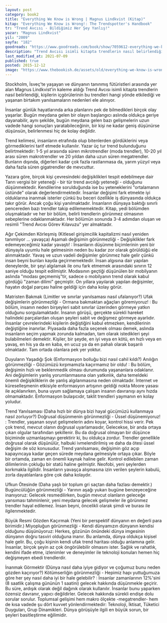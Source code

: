 ```yaml
---
layout: post  
category: book2  
title: "Everything We Know is Wrong | Magnus Lindkvist (Kitap)"  
kitap: "Everything We Know is Wrong!: The Trendspotter's Handbook"  
tr: "Trend Avcısı - Bildiğimiz Her Şey Yanlış!"  
yazar: "Magnus Lindkvist"  
yil: "2009"  
sayfa: "182"  
goodreads: "https://www.goodreads.com/book/show/7059612-everything-we-know-is-wrong"
description: "Trend Avcısı isimli kitapta trendlerin nasıl belirlendiği, kişilerin içgörülerinin bu trendleri hangi yönde etkilediği ve yaşanan birtakım yanılsamaların nedenleri ele alınıyor."
last_modified_at: 2021-07-09
published: true
posted: 2015-12-12
image: "https://www.thebookish.de/assets/old/everything-we-know-is-wrong.jpg"
---
```


Stockholm, İsveç'te yaşayan ve dünyanın tanınmış fütüristleri arasında yer alan Magnus Lindkvist'in kaleme aldığı Trend Avcısı isimli kitapta trendlerin nasıl belirlendiği, kişilerin içgörülerinin bu trendleri hangi yönde etkilediği ve yaşanan birtakım yanılsamaların nedenleri ele alınıyor.  
  
İnsanlar günlük hayatlarında arka planlarını pek de bilmedikleri birçok olay yaşarlar. Bugün meydana gelen bir olayın başlangıcı aslında oldukça geriye dayanabilir, aynı şekilde, bugün meydana gelen bazı gelişmelerin uzun vadede hangi sonuçları yaratabileceğinin, bir kişi ne kadar geniş düşünürse düşünsün, belirlenmesi hiç de kolay değildir.  
  
Trend kelimesi, insanların etrafında olup bitenlerden gördüklerini veya görmediklerini tarif etmede kullanılır. Yazar üç tur trend bulunduğunu belirtmektedir: 1-5 yıl arasında süren mikrotrendler (moda trendler), 10-20 yıl arası süren makrotrendler ve 20 yıldan daha uzun süren megatrendler. Bunların dışında, diğerleri kadar çok fazla rastlanmasa da, yarım yüzyıl veya daha fazla süren gigatrendler de mevcuttur.  
  
Yazara göre, birçok kişi çevresindeki değişiklikleri tespit edebilmeye dair Tanrı vergisi bir yeteneği - bir tür trend avcılığı yeteneği - olduğunu düşünmektedir. Kendilerine sorulduğunda ise bu yeteneklerini "ortalamanın üstünde" olarak değerlendirmektedir. İnsanlar değişimi fark etmekte iyi olduklarına inanmak isterler çünkü bu beceri özellikle iş dünyasında oldukça takır görür. Ancak çoğu kişi yanılmaktadır. İnsanların dünyaya baktığı sınırlı pencereden bazı trendler takip edilememektedir. Kitap, yedi bölümden oluşmaktadır ve her bir bölüm, belirli trendlerin görünmez olmasının sebeplerine odaklanmaktadır. Her bölümün sonunda 3-4 adımdan oluşan ve resimli "Trend Avcısı Görev Kılavuzu" yer almaktadır.  
  
Ağır Çekimden Körleşmiş (Kitlesel girişimcilik kapitalizmi nasıl yeniden tanımlıyor … yavaşça) Aşamalı değişimin görünmezliği - Değişiklikler fark edemeyeceğimiz kadar yavaştı! : İnsanların düşünme biçimlerinin yeni bir dünyayla uyumlu hale gelmesinin neden bu kadar zor olarak görüldüğü ele alınmaktadır. Yavaş ve uzun vadeli değişimler görünmez hale gelir çünkü insan beyni bunları kayda geçirmemektedir. İnsan algısına dair yapılan deneylerde, bir şeyi algılamak ile onu fark etmemek arasındaki sınırın 12 saniye olduğu tespit edilmiştir. Modasının geçtiği düşünülen bir mobilyanın aslında "modası geçmemiş"tir, sadece o mobilyanın trend olarak kabul gördüğü "zaman dilimi" geçmiştir. On yıllara yayılarak yapılan değişimler, hayatın doğal parçası haline geldiği için daha kolay görür.  
  
Matristen Bakmak (Limitler ve sınırlar yanılsaması nasıl ufalanıyor?) Ufak değişimlerin görünmezliği - Ormana bakmaktan ağaçları göremiyoruz! : Bu bölüm, insanın neden birşeyleri sabit sınırlar üzerinden görmeye yatkın olduğunu sorgulamaktadır. İnsanın görüşü, gerçekte sürekli hareket halindeki parçalardan oluşan şeyleri sabit ve değişmez görmeye ayarlıdır. İnsanlar çevrelerindeki kişilerin değiştiğini kabul etmezken, kendilerinin değiştiğine inanırlar. Piyasada daha fazla seçenek olması demek, aslında insanların seçim yapmak zorunda kalmadan, tam olarak istedikleri şeyi bulabilmeleri demektir. Kişiler, bir şeyde, en iyi veya en kötü, en hızlı veya en yavaş, en his ya da en kaba, en ucuz ya da en pahalı olarak başarılı olmaktadır. Tam ortada olanlara pek yer yoktur.  
  
Duyuların Yaşadığı Şok (Enformasyon bolluğu bizi nasıl cahil kıldı?) Anılığın görünmezliği - Gözümüzü kırpmamızla kaçırmamız bir oldu! : Bu bölüm, değişimin hızlı ve beklenmedik olması durumunda yaşananlara odaklanır. Ani değişimlerin yanlış yorumlanmasına olan yatkınlık, daha temeldeki önemli değişikliklerin de yanlış algılanmasına neden olmaktadır. İnternet ve küreselleşmenin etkisiyle enformasyon artışının geldiği nokta Moore yasası ile açıklanırken, buna uyum sağlamaya çalışan insanın davranışı aynı hızda olmamaktadır. Enformasyon bulaşıcıdır, taklit trendleri yaymanın en kolay yoludur.  
  
Trend Yanılsaması (Daha hızlı bir dünya bizi hayal gücümüzü kullanmaya nasıl zorluyor?) Doğrusal düşünmenin görünmezliği - Üssel düşünemiyoruz! : Trendler, yaşanan soyut gelişmelerin adını koyar, kontrol hissi verir. Pek çok trend, mevcut olanın doğrusal uyarlamasıdır, Gelecekse, bir anda ortaya çıkan olgular tarafından şekillenir. Bu da doğrusal olmayan bir düşünce biçiminde uzmanlaşmayı gerektirir ki, bu oldukça zordur. Trendler genellikle doğrusal olarak düşünülür, halbuki ivmelendirilmiş ve daha da ötesi üssel değişim de söz konusudur. Trend yanılsaması, değişimin göz açıp kapayıncaya kadar geçen sürede meydana gelmesiyle ortaya çıkar. Böyle bir ortamda, zaman en önemli kaynak haline gelir. Kontrol edilebilen zaman dilimlerinin çokluğu bir statü haline gelmiştir. Neofobi, yeni şeylerden korkmakla ilgilidir. İnsanların yavaşça alışmasına izin verilen şeylerin kabulü, zorla dayatılanlara göre çok daha kolaydır.  
  
Ufkun Ötesinde (Daha yaşlı bir toplum gri saçtan daha fazlası demektir.) Bugüncülüğün görünmezliği - Yarının aşağı yukarı bugüne benzeyeceğine inanıyoruz: Gelecek resmedilirken, bugün mevcut olanların geleceğe yansıması tahminlenir, yeni meydana gelecek gelişmeler ile görünmez trendler hayal edilemez. İnsan beyni, öncelikli olarak şimdi ve burası ile ilgilenmektedir.  
  
Büyük Resmi Gözden Kaçırmak (Yeni bir perspektif dünyanın en değerli para birimidir.) Miyopluğun görünmezliği - Kendi dünyamızın dünyanın kendisi olduğunu düşünüyoruz: Herkes, gözünün önündeki dünya imgesinin dünyanın doğru tasviri olduğuna inanır. Bu anlamda, dünya oldukça kişisel hale gelir. Bu, çoğu kişinin kendi ufak trend haritası olduğu anlamına gelir. İnsanlar, birçok şeyin az çok öngörülebilir olmasını ister. Sağlık ve rahatlık, kendini ifade etme, izlenimler ve deneyimler ile teknoloji konuları hemen hiç değişmeyen ebedi trendlerdir.  
  
İnanmak Görmektir (Dünya nasıl daha iyiye gidiyor ve çoğumuz bunu neden gözden kaçırıyor?) Kötümserliğin görünmezliği - Hepimiz hapı yuttuğumuza göre her şey nasıl daha iyi bir hale gelebilir? : İnsanlar zamanlarının 12%'sini (8 saatlik çalışma gününün 1 saatini) gelecek hakkında düşünmekle geçirir. Bu süre, ardışık olarak değil dağınık olarak kullanılır. İnsanlar bunu yaparken özensiz davranır, yapıcı değildirler. Gelecek hakkında sürekli endişe dolu sorular sorulur. Toplumsal gelişimi hem makro ölçekte -megatrendler- hem de kısa vadede şu dört kuvvet yönlendirmektedir: Teknoloji, İktisat, Tüketici Duyguları, Grup Dinamikleri. Dünya görüşüyle ilgili en büyük sorun, bir şeyleri basitleştirme eğilimidir.  
